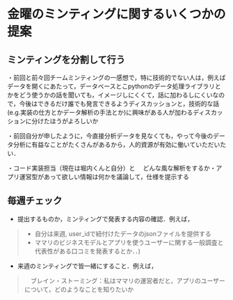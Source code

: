 # 金曜のミンティングに関するいくつかの提案

## ミンティングを分割して行う
・前回と前々回チームミンティングの一感想で，特に技術的でない人は，例えばデータを開くにあたって，データベースとこpythonのデータ処理ライブラリとかをどう使うかの話を聞いても，イメージしにくくて，話に加わるしにくいなので，今後はできるだけ誰でも発言できるようディスカッションと，技術的な話(e.g.実装の仕方とかデータ解析の手法とか)に興味がある人が加わるディスカッションに分けたほうがよろしいか

・前回自分が申したように，今直接分析データを見なくても，やって今後のデータ分析に有益なことがたくさんがあるから，人的資源が有効に働いていただいたい．

・コード実装担当（現在は堀内くんと自分）と
　どんな風な解析をするか・アプリ運営型があって欲しい情報は何かを議論して，仕様を提示する



## 毎週チェック
* 提出するものか，ミンティングで発表する内容の確認．例えば，
> - 自分は来週, user_idで紐付けたデータのjsonファイルを提供する
> - ママリのビジネスモデルとアプリを使うユーザーに関する一般調査と代表性がある口コミを発表するとか．．)
* 来週のミンティングで皆一緒にすること．例えば，
>　ブレイン・ストーミング：私はママリの運営者だと，アプリのユーザーについて，どのようなことを知りたいか


